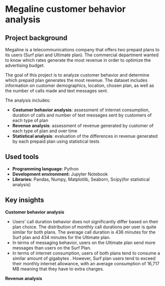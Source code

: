 # Megaline customer behavior analysis
## Project background
Megaline is a telecommunications company that offers two prepaid plans to its users (Surf plan and Ultimate plan). The commercial department wanted to know which rates generate the most revenue in order to optimize the advertising budget. 

The goal of this project is to analyze customer behavior and determine which prepaid plan generates the most revenue.  The dataset includes information on customer demographics, location, chosen plan, as well as the number of calls made and text messages sent.

The analysis includes:
- **Costumer behavior analysis**: assessment of internet consumption, duration of calls and number of text messages sent by customers of each type of plan
- **Revenue analysis**: assessment of revenue generated by customer of each type of plan and over time
- **Statistical analysis**: evaluation of the differences in revenue generated by each prepaid plan using statistical tests

## Used tools
- **Programming language**: Python
- **Development environment:** Jupyter Notebook
- **Libraries:** Pandas, Numpy, Matplotlib, Seaborn, Scipy(for statistical analysis)

## Key insights
**Customer behavior analysis**
-  Users’ call duration behavior does not significantly differ based on their plan choice. The distribution of monthly call durations per user is quite similar for both plans. The average call duration is 436 minutes for the Surf plan and 434 minutes for the Ultimate plan.
- In terms of messaging behavior, users on the Ultimate plan send more messages than users on the Surf Plan.
- In terms of internet consumption, users of both plans tend to consume a similar amount of gigabytes . However, Surf plan users tend to exceed their monthly internet allowance, with an average consumption of 16,717 MB meaning that they have to extra charges.

**Revenue analysis**
